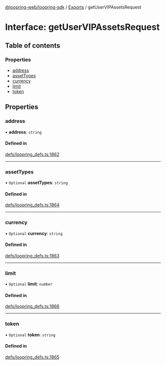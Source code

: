 [@loopring-web/loopring-sdk](../README.md) / [Exports](../modules.md) / getUserVIPAssetsRequest

# Interface: getUserVIPAssetsRequest

## Table of contents

### Properties

- [address](getUserVIPAssetsRequest.md#address)
- [assetTypes](getUserVIPAssetsRequest.md#assettypes)
- [currency](getUserVIPAssetsRequest.md#currency)
- [limit](getUserVIPAssetsRequest.md#limit)
- [token](getUserVIPAssetsRequest.md#token)

## Properties

### address

• **address**: `string`

#### Defined in

[defs/loopring_defs.ts:1862](https://github.com/Loopring/loopring_sdk/blob/31597d7/src/defs/loopring_defs.ts#L1862)

___

### assetTypes

• `Optional` **assetTypes**: `string`

#### Defined in

[defs/loopring_defs.ts:1864](https://github.com/Loopring/loopring_sdk/blob/31597d7/src/defs/loopring_defs.ts#L1864)

___

### currency

• `Optional` **currency**: `string`

#### Defined in

[defs/loopring_defs.ts:1863](https://github.com/Loopring/loopring_sdk/blob/31597d7/src/defs/loopring_defs.ts#L1863)

___

### limit

• `Optional` **limit**: `number`

#### Defined in

[defs/loopring_defs.ts:1866](https://github.com/Loopring/loopring_sdk/blob/31597d7/src/defs/loopring_defs.ts#L1866)

___

### token

• `Optional` **token**: `string`

#### Defined in

[defs/loopring_defs.ts:1865](https://github.com/Loopring/loopring_sdk/blob/31597d7/src/defs/loopring_defs.ts#L1865)
